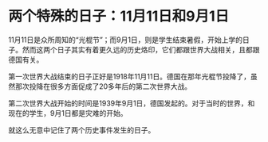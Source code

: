 # 两个特殊的日子：11月11日和9月1日



11月11日是众所周知的“光棍节”；而9月1日，则是学生结束暑假，开始上学的日子。然而这两个日子其实有着更久远的历史烙印，它们都跟世界大战相关，且都跟德国有关。

第一次世界大战结束的日子正好是1918年11月11日。德国在那年光棍节投降了，虽然那次投降在很多方面促成了20多年后的第二次世界大战。

第二次世界大战开始的时间是1939年9月1日，德国发起的。对于当时的世界，和现在的学生，9月1日都是灾难的开始。

就这么无意中记住了两个历史事件发生的日子。

